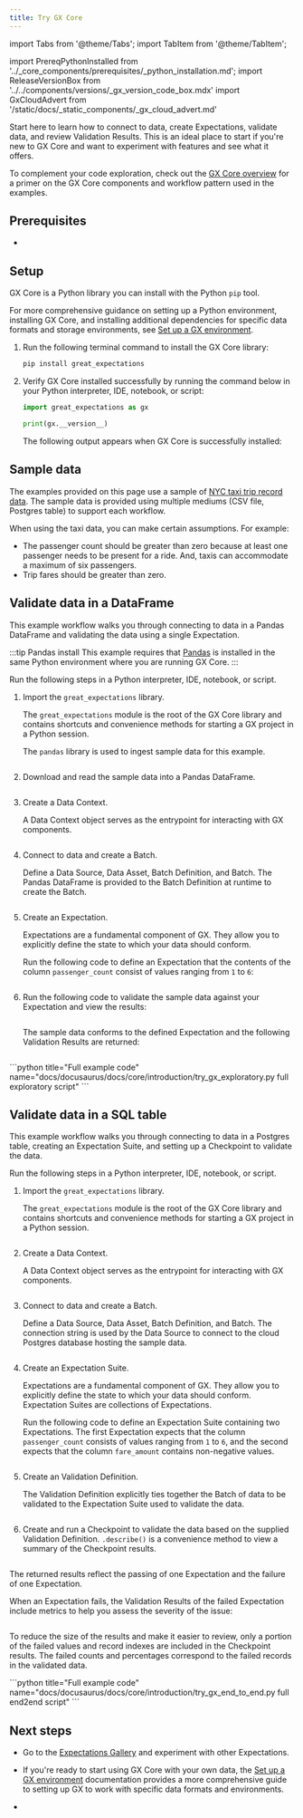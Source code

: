 ```yaml
---
title: Try GX Core
---
```

import Tabs from '@theme/Tabs';
import TabItem from '@theme/TabItem';

import PrereqPythonInstalled from '../_core_components/prerequisites/_python_installation.md';
import ReleaseVersionBox from '../../components/versions/_gx_version_code_box.mdx'
import GxCloudAdvert from '/static/docs/_static_components/_gx_cloud_advert.md'

Start here to learn how to connect to data, create Expectations, validate data, and review Validation Results. This is an ideal place to start if you're new to GX Core and want to experiment with features and see what it offers.

To complement your code exploration, check out the [GX Core overview](/core/introduction/gx_overview.md) for a primer on the GX Core components and workflow pattern used in the examples.

## Prerequisites

- <PrereqPythonInstalled/>

## Setup

GX Core is a Python library you can install with the Python `pip` tool.

For more comprehensive guidance on setting up a Python environment, installing GX Core, and installing additional dependencies for specific data formats and storage environments, see [Set up a GX environment](/core/set_up_a_gx_environment/set_up_a_gx_environment.md).

1. Run the following terminal command to install the GX Core library:

   ```bash title="Terminal input"
   pip install great_expectations
   ```

2. Verify GX Core installed successfully by running the command below in your Python interpreter, IDE, notebook, or script:

   ```python title="Python input"
   import great_expectations as gx

   print(gx.__version__)
   ```

   The following output appears when GX Core is successfully installed:

   <ReleaseVersionBox/>


## Sample data
The examples provided on this page use a sample of [NYC taxi trip record data](https://www.nyc.gov/site/tlc/about/tlc-trip-record-data.page). The sample data is provided using multiple mediums (CSV file, Postgres table) to support each workflow.

When using the taxi data, you can make certain assumptions. For example:
* The passenger count should be greater than zero because at least one passenger needs to be present for a ride. And, taxis can accommodate a maximum of six passengers.
* Trip fares should be greater than zero.

## Validate data in a DataFrame
This example workflow walks you through connecting to data in a Pandas DataFrame and validating the data using a single Expectation.

:::tip Pandas install
This example requires that [Pandas](https://pandas.pydata.org/) is installed in the same Python environment where you are running GX Core.
:::

<Tabs>

<TabItem value="exploratory_walkthrough" label="Walkthrough">

Run the following steps in a Python interpreter, IDE, notebook, or script.

1. Import the `great_expectations` library.

   The `great_expectations` module is the root of the GX Core library and contains shortcuts and convenience methods for starting a GX project in a Python session.

   The `pandas` library is used to ingest sample data for this example.

   ```python title="Python input" name="docs/docusaurus/docs/core/introduction/try_gx_exploratory.py import gx library"
   ```

2. Download and read the sample data into a Pandas DataFrame.

   ```python title="Python input" name="docs/docusaurus/docs/core/introduction/try_gx_exploratory.py import sample data"
   ```

3. Create a Data Context.

   A Data Context object serves as the entrypoint for interacting with GX components.

   ```python title="Python input" name="docs/docusaurus/docs/core/introduction/try_gx_exploratory.py create data context"
   ```

4. Connect to data and create a Batch.

   Define a Data Source, Data Asset, Batch Definition, and Batch. The Pandas DataFrame is provided to the Batch Definition at runtime to create the Batch.

   ```python title="Python input" name="docs/docusaurus/docs/core/introduction/try_gx_exploratory.py connect to data and get batch"
   ```

5. Create an Expectation.

   Expectations are a fundamental component of GX.  They allow you to explicitly define the state to which your data should conform.

   Run the following code to define an Expectation that the contents of the column `passenger_count` consist of values ranging from `1` to `6`:

   ```python title="Python input" name="docs/docusaurus/docs/core/introduction/try_gx_exploratory.py create expectation"
   ```

6. Run the following code to validate the sample data against your Expectation and view the results:

   ```python title="Python input" name="docs/docusaurus/docs/core/introduction/try_gx_exploratory.py validate batch"
   ```

   The sample data conforms to the defined Expectation and the following Validation Results are returned:

   ```python title="Python output" name="docs/docusaurus/docs/core/introduction/try_gx_exploratory.py passing output"
   ```

</TabItem>

<TabItem value="exploratory_full_example" label="Full example code">
```python title="Full example code" name="docs/docusaurus/docs/core/introduction/try_gx_exploratory.py full exploratory script"
```

</TabItem>

</Tabs>

## Validate data in a SQL table
This example workflow walks you through connecting to data in a Postgres table, creating an Expectation Suite, and setting up a Checkpoint to validate the data.

<Tabs>

<TabItem value="end2end_walkthrough" label="Walkthrough">

Run the following steps in a Python interpreter, IDE, notebook, or script.

1. Import the `great_expectations` library.

   The `great_expectations` module is the root of the GX Core library and contains shortcuts and convenience methods for starting a GX project in a Python session.

   ```python title="Python input" name="docs/docusaurus/docs/core/introduction/try_gx_end_to_end.py import gx library"
   ```

2. Create a Data Context.

   A Data Context object serves as the entrypoint for interacting with GX components.

   ```python title="Python input" name="docs/docusaurus/docs/core/introduction/try_gx_end_to_end.py create data context"
   ```

3. Connect to data and create a Batch.

   Define a Data Source, Data Asset, Batch Definition, and Batch. The connection string is used by the Data Source to connect to the cloud Postgres database hosting the sample data.

   ```python title="Python input" name="docs/docusaurus/docs/core/introduction/try_gx_end_to_end.py connect to data and get batch"
   ```

4. Create an Expectation Suite.

   Expectations are a fundamental component of GX.  They allow you to explicitly define the state to which your data should conform. Expectation Suites are collections of Expectations.

   Run the following code to define an Expectation Suite containing two Expectations. The first Expectation expects that the column `passenger_count` consists of values ranging from `1` to `6`, and the second expects that the column `fare_amount` contains non-negative values.

   ```python title="Python input" name="docs/docusaurus/docs/core/introduction/try_gx_end_to_end.py create expectation suite"
   ```

5. Create an Validation Definition.

   The Validation Definition explicitly ties together the Batch of data to be validated to the Expectation Suite used to validate the data.

   ```python title="Python input" name="docs/docusaurus/docs/core/introduction/try_gx_end_to_end.py create validation definition"
   ```

6. Create and run a Checkpoint to validate the data based on the supplied Validation Definition. `.describe()` is a convenience method to view a summary of the Checkpoint results.

   ```python title="Python input" name="docs/docusaurus/docs/core/introduction/try_gx_end_to_end.py create and run checkpoint"
   ```

The returned results reflect the passing of one Expectation and the failure of one Expectation.

When an Expectation fails, the Validation Results of the failed Expectation include metrics to help you assess the severity of the issue:

   ```python title="Python input" name="docs/docusaurus/docs/core/introduction/try_gx_end_to_end.py checkpoint result"
   ```

To reduce the size of the results and make it easier to review, only a portion of the failed values and record indexes are included in the Checkpoint results. The failed counts and percentages correspond to the failed records in the validated data.

</TabItem>

<TabItem value="end2end_full_example" label="Full example code">
```python title="Full example code" name="docs/docusaurus/docs/core/introduction/try_gx_end_to_end.py full end2end script"
```
</TabItem>
</Tabs>


## Next steps

- Go to the [Expectations Gallery](https://greatexpectations.io/expectations) and experiment with other Expectations.

- If you're ready to start using GX Core with your own data, the [Set up a GX environment](/core/set_up_a_gx_environment/install_gx.md) documentation provides a more comprehensive guide to setting up GX to work with specific data formats and environments.

- <GxCloudAdvert/>